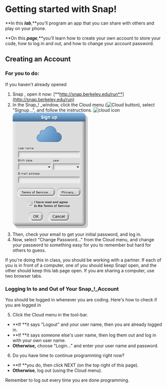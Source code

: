 # Getting started with Snap!

   **In this **_**lab**_**,**you'll program an app that you can share with others and play on your phone.

   **On this **_**page**_**,**you'll learn how to create your own account to store your code, how to log in and out, and how to change your account password.

## Creating an Account

### For you to do:

If you haven't already opened

1. Snap
   , open it now:
   [**http://snap.berkeley.edu/run**](http://snap.berkeley.edu/run)
2. In the Snap_! _window, click the Cloud menu \(![](http://bjc.edc.org/bjc-r/img/1-introduction/cloud_button.png "Cloud button")\), select "Signup...", and follow the instructions. 
   ![](http://bjc.edc.org/bjc-r/img/sys/button-cloud-with-context.png "cloud icon") ![](/assets/signUpMenu.png)
3. Then, check your email to get your initial password, and log in.
4. Now, select "Change Password..." from the Cloud menu, and change your password to something easy for you to remember but hard for others to guess.

If you're doing this in class, you should be working with a partner. If each of you is in front of a computer, one of you should keep Snap! open, and the other should keep this lab page open. If you are sharing a computer, use two browser tabs.

### Logging In to and Out of Your Snap_!_Account

You should be logged in whenever you are coding. Here's how to check if you are logged in

5. Click the Cloud menu in the tool-bar.

* **If **it says "Logout" and your user name, then you are already logged in.
* **If **it says someone else's user name, then log them out and log in with your own user name.
* **Otherwise,** choose "Login..." and enter your user name and password.

6. Do you have time to continue programming right now?

* **If **you do, then click NEXT \(on the top right of this page\).
* **Otherwise**, log out \(using the Cloud menu\).

Remember to log out every time you are done programming.



